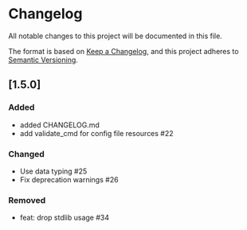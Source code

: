 # Changelog
All notable changes to this project will be documented in this file.

The format is based on [Keep a Changelog](https://keepachangelog.com/en/1.0.0/),
and this project adheres to [Semantic Versioning](https://semver.org/spec/v2.0.0.html).

## [1.5.0]
### Added
- added CHANGELOG.md
- add validate_cmd for config file resources #22
### Changed
- Use data typing #25
- Fix deprecation warnings #26
### Removed
- feat: drop stdlib usage #34
